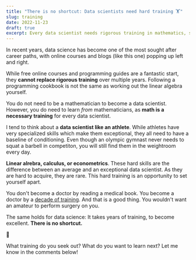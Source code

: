 ```yaml
---
title: "There is no shortcut: Data scientists need hard training 🏋️"
slug: training
date: 2022-11-23
draft: true
excerpt: Every data scientist needs rigorous training in mathematics, statistics, and programming.
---
```


In recent years, data science has become one of the most sought after career paths, with online courses and blogs (like this one) popping up left and right. 

While free online courses and programming guides are a fantastic start, they **cannot replace rigorous training** over multiple years. Following a programming cookbook is not the same as working out the linear algebra yourself.

You do not need to be a mathematician to become a data scientist. However, you do need to learn *from* mathematicians, as **math is a necessary training** for every data scientist.

I tend to think about a **data scientist like an athlete**. While athletes have very specialized skills which make them exceptional, they all need to have a baseline of conditioning. Even though an olympic gymnast never needs to squat a barbell in competiton, you will still find them in the weightroom every day.

**Linear alrebra, calculus, or econometrics**. These hard skills are the difference between an average and an exceptional data scientist. As they are hard to acquire, they are rare. This hard training is an opportunity to set yourself apart.

You don't become a doctor by reading a medical book. You become a doctor by a [decade of training](www.learnhowtobecome.org/doctor/). And that is a good thing. You wouldn't want an amateur to perform surgery on you.

The same holds for data science: It takes years of training, to become excellent. **There is no shortcut.**

💬

What training do you seek out? What do you want to learn next?
Let me know in the comments below!
